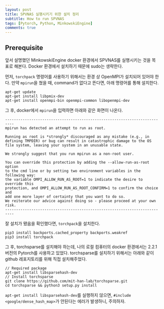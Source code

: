 ```yaml
---
layout: post
title: SPVNAS 실행시키기 위한 설치 정리
subtitle: How to run SPVNAS
tags: [Pytorch, Python, MinkowskiEngine]
comments: true
---
```


## Prerequisite

앞서 설명했던 MinkowskiEngine docker 환경에서 SPVNAS를 실행시키는 것을 목표로 해본다.
Docker 환경에서 설치하기 때문에 sudo는 생략한다.

먼저, `torchpack` 명령어를 사용하기 위해서는 환경 상 OpenMPI가 설치되어 있어야 한다.
만약 `mpirun`을 쳤을 때, command가 없다고 뜬다면, 아래 명령어를 통해 설치한다.
```angular2html
apt-get update
apt-get install libpmix-dev
apt-get install openmpi-bin openmpi-common libopenmpi-dev
```

그 후, docker에서 `mpirun`을 입력하면 아래와 같은 화면이 나온다.

```angular2html
--------------------------------------------------------------------------
mpirun has detected an attempt to run as root.

Running as root is *strongly* discouraged as any mistake (e.g., in
defining TMPDIR) or bug can result in catastrophic damage to the OS
file system, leaving your system in an unusable state.

We strongly suggest that you run mpirun as a non-root user.

You can override this protection by adding the --allow-run-as-root option
to the cmd line or by setting two environment variables in the following way:
the variable OMPI_ALLOW_RUN_AS_ROOT=1 to indicate the desire to override this
protection, and OMPI_ALLOW_RUN_AS_ROOT_CONFIRM=1 to confirm the choice and
add one more layer of certainty that you want to do so.
We reiterate our advice against doing so - please proceed at your own risk.
--------------------------------------------------------------------------
```

잘 설치가 됐음을 확인했다면, `torchpack`을 설치한다.

```angular2html
pip3 install backports.cached_property backports.weakref
pip3 install torchpack
```

그 후, torchsparse를 설치해야 하는데, 나의 로컬 컴퓨터의 docker 환경에서는 2.2.1 버전의 Pytorch를 사용하고 있었다. torchsparse를 설치하기 위해서는 아래와 같이 github 레포지토리를 위해 직접 설치해주었다.

```angular2html
// Required package
apt-get install libsparsehash-dev
// Install torchsparse
git clone https://github.com/mit-han-lab/torchsparse.git
cd torchsparse && python3 setup.py install
```

`apt-get install libsparsehash-dev`를 실행하지 않으면, `#include <google/dense_hash_map>`가 안된다는 에러가 발생하니, 주의하자.

